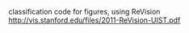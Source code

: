 classification code for figures, using ReVision http://vis.stanford.edu/files/2011-ReVision-UIST.pdf

